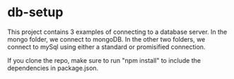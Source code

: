 # db-setup
This project contains 3 examples of connecting to a database server. In the mongo folder, we connect to mongoDB. In the other two folders, we connect to mySql using either a standard or promisified connection. 

If you clone the repo, make sure to run "npm install" to include the dependencies in package.json.

